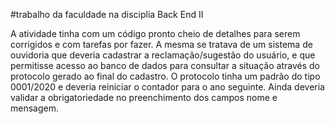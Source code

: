 #trabalho da faculdade na disciplia Back End II

A atividade tinha com um código pronto cheio de detalhes para serem corrigidos e com tarefas por fazer. 
A mesma se tratava de um sistema de ouvidoria que deveria cadastrar a reclamação/sugestão do usuário, e que permitisse acesso ao banco de dados para consultar a situação através do protocolo gerado ao final do cadastro. 
O protocolo tinha um padrão do tipo 0001/2020 e deveria reiniciar o contador para o ano seguinte. Ainda deveria validar a obrigatoriedade no preenchimento dos campos nome e mensagem.
